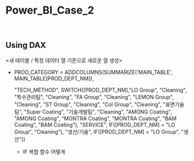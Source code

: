 # Power_BI_Case_2

<br>

## Using DAX

<새 테이블 / 특정 데이터 열 기준으로 새로운 열 생성>

- PROD_CATEGORY = ADDCOLUMNS(SUMMARIZE('MAIN_TABLE', MAIN_TABLE[PROD_DEPT_NM]),

  "TECH_METHOD", SWITCH([PROD_DEPT_NM],"LO Group", "Cleaning", "특수관리팀", "Cleaning", "FA Group", "Cleaning", "LEMON Group", "Cleaning", "ST Group", "Cleaning", "Col Group", "Cleaning", "표면기술팀", "Super Coating", "기술개발팀", "Cleaning", "AMONG Coating", "AMONG Coating", "MONTRA Coating", "MONTRA Coating", "BAM Coating", "BAM Coating"), "SERVICE", IF([PROD_DEPT_NM] = "LO Group", "Cleaning"), "생산/기술", IF([PROD_DEPT_NM] = "LO Group", "생산"))

  - IF 복합 함수 어떻게 

